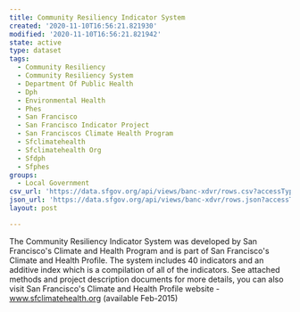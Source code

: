 ```yaml
---
title: Community Resiliency Indicator System
created: '2020-11-10T16:56:21.821930'
modified: '2020-11-10T16:56:21.821942'
state: active
type: dataset
tags:
  - Community Resiliency
  - Community Resiliency System
  - Department Of Public Health
  - Dph
  - Environmental Health
  - Phes
  - San Francisco
  - San Francisco Indicator Project
  - San Franciscos Climate Health Program
  - Sfclimatehealth
  - Sfclimatehealth Org
  - Sfdph
  - Sfphes
groups:
  - Local Government
csv_url: 'https://data.sfgov.org/api/views/banc-xdvr/rows.csv?accessType=DOWNLOAD'
json_url: 'https://data.sfgov.org/api/views/banc-xdvr/rows.json?accessType=DOWNLOAD'
layout: post

---
```

The Community Resiliency Indicator System was developed by  San Francisco's Climate and Health Program and is part of San Francisco's Climate and Health Profile. The system includes 40 indicators and an additive index which is a compilation of all of the indicators. See attached methods and project description documents for more details, you can also visit San Francisco's Climate and Health Profile website - www.sfclimatehealth.org (available Feb-2015)
